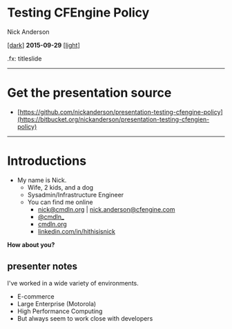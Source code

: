 # Testing CFEngine Policy
Nick Anderson

[[dark]](dark.html) **2015-09-29** [[light]](light.html)


.fx: titleslide

---
# Get the presentation source
* [https://github.com/nickanderson/presentation-testing-cfengine-policy](https://bitbucket.org/nickanderson/presentation-testing-cfengien-policy)

---
# Introductions

* My name is Nick.
    * Wife, 2 kids, and a dog
    * Sysadmin/Infrastructure Engineer
    * You can find me online
        * [nick@cmdln.org](mailto:nick@cmdln.org) | [nick.anderson@cfengine.com](mailto:nick.anderson@cfengine.com)
        * [@cmdln_](https://twitter.com/cmdln_)
        * [cmdln.org](http://www.cmdln.org)
        * [linkedin.com/in/hithisisnick](https://linkedin.com/in/hithisisnick)

**How about you?**

## presenter notes

I've worked in a wide variety of environments.
* E-commerce
* Large Enterprise (Motorola)
* High Performance Computing
* But always seem to work close with developers
